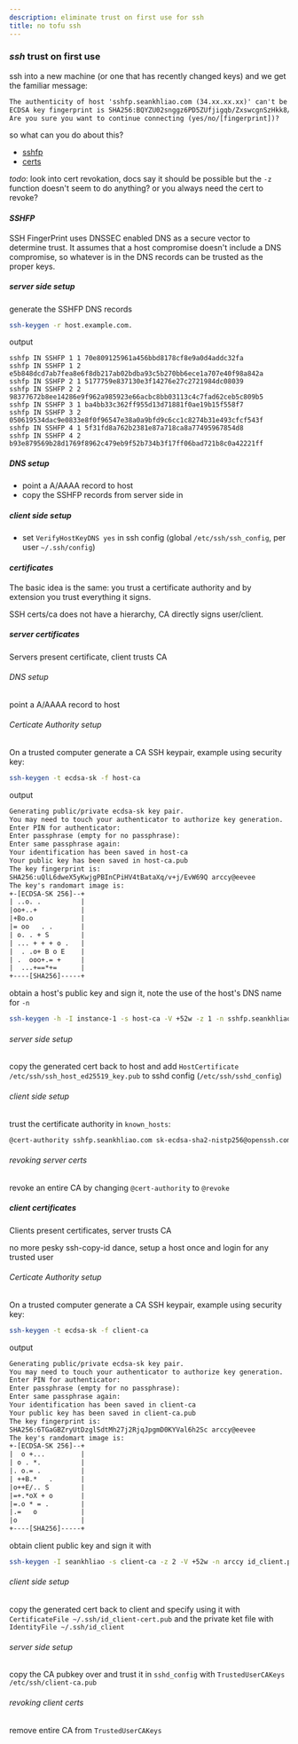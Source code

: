 ```yaml
---
description: eliminate trust on first use for ssh
title: no tofu ssh
---
```


### _ssh_ trust on first use

ssh into a new machine (or one that has recently changed keys)
and we get the familiar message:

```txt
The authenticity of host 'sshfp.seankhliao.com (34.xx.xx.xx)' can't be established.
ECDSA key fingerprint is SHA256:BQYZU02snggz6PD5ZUfjigqb/ZxswcgnSzHkk8/PVD8.
Are you sure you want to continue connecting (yes/no/[fingerprint])?
```

so what can you do about this?

- [sshfp](#SSHFP)
- [certs](#certificates)

_todo_: look into cert revokation,
docs say it should be possible but the `-z` function doesn't seem to do anything?
or you always need the cert to revoke?

#### _SSHFP_

SSH FingerPrint uses DNSSEC enabled DNS as a secure vector to determine trust.
It assumes that a host compromise doesn't include a DNS compromise,
so whatever is in the DNS records can be trusted as the proper keys.

##### _server_ side setup

generate the SSHFP DNS records

```sh
ssh-keygen -r host.example.com.
```

output

```dns
sshfp IN SSHFP 1 1 70e809125961a456bbd8178cf8e9a0d4addc32fa
sshfp IN SSHFP 1 2 e5b848dcd7ab7fea8e6f8db217ab02bdba93c5b270bb6ece1a707e40f98a842a
sshfp IN SSHFP 2 1 5177759e837130e3f14276e27c2721984dc08039
sshfp IN SSHFP 2 2 98377672b8ee14286e9f962a985923e66acbc8bb03113c4c7fad62ceb5c809b5
sshfp IN SSHFP 3 1 ba4bb33c362ff955d13d71881f0ae19b15f558f7
sshfp IN SSHFP 3 2 050619534dac9e0833e8f0f96547e38a0a9bfd9c6cc1c8274b31e493cfcf543f
sshfp IN SSHFP 4 1 5f31fd8a762b2381e87a718ca8a77495967854d8
sshfp IN SSHFP 4 2 b93e879569b28d1769f8962c479eb9f52b734b3f17ff06bad721b8c0a42221ff
```

##### _DNS_ setup

- point a A/AAAA record to host
- copy the SSHFP records from server side in

##### _client_ side setup

- set `VerifyHostKeyDNS yes` in ssh config
  (global `/etc/ssh/ssh_config`, per user `~/.ssh/config`)

#### _certificates_

The basic idea is the same:
you trust a certificate authority
and by extension you trust everything it signs.

SSH certs/ca does not have a hierarchy,
CA directly signs user/client.

##### _server_ certificates

Servers present certificate, client trusts CA

###### _DNS_ setup

point a A/AAAA record to host

###### _Certicate Authority_ setup

On a trusted computer generate a CA SSH keypair,
example using security key:

```sh
ssh-keygen -t ecdsa-sk -f host-ca
```

output

```txt
Generating public/private ecdsa-sk key pair.
You may need to touch your authenticator to authorize key generation.
Enter PIN for authenticator:
Enter passphrase (empty for no passphrase):
Enter same passphrase again:
Your identification has been saved in host-ca
Your public key has been saved in host-ca.pub
The key fingerprint is:
SHA256:uQlL6dweX5yKwjgPBInCPiHV4tBataXq/v+j/EvW69Q arccy@eevee
The key's randomart image is:
+-[ECDSA-SK 256]--+
| ..o. .          |
|oo+..+           |
|+Bo.o            |
|= oo   . .       |
| o. . + S        |
| ... + + + o .   |
|  . .o+ B o E    |
| .  ooo+.= +     |
|  ...+==*+=      |
+----[SHA256]-----+
```

obtain a host's public key and sign it,
note the use of the host's DNS name for `-n`

```sh
ssh-keygen -h -I instance-1 -s host-ca -V +52w -z 1 -n sshfp.seankhliao.com ssh_host_ed25519_key.pub
```

###### _server_ side setup

copy the generated cert back to host and
add `HostCertificate /etc/ssh/ssh_host_ed25519_key.pub` to sshd config (`/etc/ssh/sshd_config`)

###### _client_ side setup

trust the certificate authority in `known_hosts`:

```txt
@cert-authority sshfp.seankhliao.com sk-ecdsa-sha2-nistp256@openssh.com AAAAInNr...`
```

###### _revoking_ server certs

revoke an entire CA by changing `@cert-authority` to `@revoke`

##### _client_ certificates

Clients present certificates, server trusts CA

no more pesky ssh-copy-id dance,
setup a host once and login for any trusted user

###### _Certicate Authority_ setup

On a trusted computer generate a CA SSH keypair,
example using security key:

```sh
ssh-keygen -t ecdsa-sk -f client-ca
```

output

```txt
Generating public/private ecdsa-sk key pair.
You may need to touch your authenticator to authorize key generation.
Enter PIN for authenticator:
Enter passphrase (empty for no passphrase):
Enter same passphrase again:
Your identification has been saved in client-ca
Your public key has been saved in client-ca.pub
The key fingerprint is:
SHA256:6TGaGBZryUtDzglSdtMh27j2RjqJpgmD0KYVal6h2Sc arccy@eevee
The key's randomart image is:
+-[ECDSA-SK 256]--+
|  o +...         |
| o . *.          |
|. o.= .          |
| ++B.*   .       |
|o++E/.. S        |
|=+.*oX + o       |
|=.o * = .        |
|.=   o           |
|o                |
+----[SHA256]-----+
```

obtain client public key and sign it with

```sh
ssh-keygen -I seankhliao -s client-ca -z 2 -V +52w -n arccy id_client.pub
```

###### _client_ side setup

copy the generated cert back to client
and specify using it with `CertificateFile ~/.ssh/id_client-cert.pub`
and the private ket file with `IdentityFile ~/.ssh/id_client`

###### _server_ side setup

copy the CA pubkey over
and trust it in `sshd_config` with `TrustedUserCAKeys /etc/ssh/client-ca.pub`

###### _revoking_ client certs

remove entire CA from `TrustedUserCAKeys`
